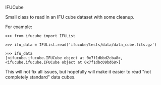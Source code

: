 IFUCube

Small class to read in an IFU cube dataset with some cleanup.

For example:
```buildoutcfg
>>> from ifucube import IFUList

>>> ifu_data = IFUList.read('ifucube/tests/data/data_cube.fits.gz')

>>> ifu_data
[<ifucube.ifucube.IFUCube object at 0x7f1dbbd2cba8>, <ifucube.ifucube.IFUCube object at 0x7f1dbc09bd68>]

```

This will not fix all issues, but hopefully will make it easier to read "not completely standard" data cubes.